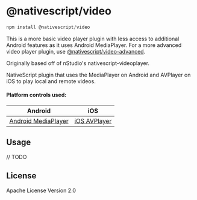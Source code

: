 # @nativescript/video

```javascript
npm install @nativescript/video
```

This is a more basic video player plugin with less access to additional Android features as it uses Android MediaPlayer. For a more advanced video player plugin, use [@nativescript/video-advanced](https://github.com/NativeScript/plugins/tree/main/packages/video-advanced).

Originally based off of nStudio's nativescript-videoplayer.

NativeScript plugin that uses the MediaPlayer on Android and AVPlayer on iOS to play local and remote videos.

#### Platform controls used:

| Android                                                                                       | iOS                                                                                                                               |
| --------------------------------------------------------------------------------------------- | --------------------------------------------------------------------------------------------------------------------------------- |
| [Android MediaPlayer](https://developer.android.com/reference/android/media/MediaPlayer.html) | [iOS AVPlayer](https://developer.apple.com/library/prerelease/ios/documentation/AVFoundation/Reference/AVPlayer_Class/index.html) |

## Usage

// TODO

## License

Apache License Version 2.0
